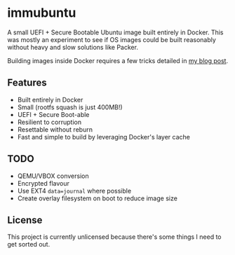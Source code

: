 # immubuntu
A small UEFI + Secure Bootable Ubuntu image built entirely in Docker. This was mostly an experiment to see if OS images could be built reasonably without heavy and slow solutions like Packer.

Building images inside Docker requires a few tricks detailed in [my blog post](https://cedwards.xyz/building-os-images-in-docker/).

## Features
* Built entirely in Docker
* Small (rootfs squash is just 400MB!)
* UEFI + Secure Boot-able
* Resilient to corruption
* Resettable without reburn
* Fast and simple to build by leveraging Docker's layer cache

## TODO
* QEMU/VBOX conversion
* Encrypted flavour
* Use EXT4 `data=journal` where possible
* Create overlay filesystem on boot to reduce image size

## License
This project is currently unlicensed because there's some things I need to get sorted out.